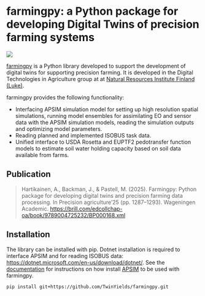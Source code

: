 # farmingpy: a Python package for developing Digital Twins of precision farming systems

[![](https://img.shields.io/badge/docs-dev-blue.svg)](https://twinyields.github.io)

[farmingpy](https://github.com/TwinYields/farmingpy) is a Python library developed to support the development of digital twins for supporting precision farming. It is developed in the Digital Technologies in Agriculture group at at [Natural Resources Institute Finland (Luke)](https://luke.fi/en).

farmingpy provides the following functionality:
- Interfacing APSIM simulation model for setting up high resolution spatial simulations, running model ensembles for assimilating EO and sensor data with the APSIM simulation models, reading the simulation outputs and optimizing model parameters.
- Reading planned and implemented ISOBUS task data.
- Unified interface to USDA Rosetta and EUPTF2 pedotransfer function models to estimate soil water holding capacity based on soil data available from farms.

## Publication

> Hartikainen, A., Backman, J., & Pastell, M. (2025). Farmingpy: Python package for developing digital twins and precision farming data processing. In Precision agriculture’25 (pp. 1287–1293). Wageningen Academic. https://brill.com/edcollchap-oa/book/9789004725232/BP000168.xml

## Installation

The library can be installed with pip. Dotnet installation is required to interface APSIM and for reading ISOBUS data: https://dotnet.microsoft.com/en-us/download/dotnet/. See the [documentation](https://twinyields.github.io/install.html) for instructions on how install [APSIM]() to be used with farmingpy.

```
pip install git+https://github.com/TwinYields/farmingpy.git
```
